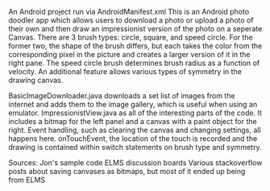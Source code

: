 An Android project run via AndroidManifest.xml
This is an Android photo doodler app which allows users to download a photo or upload a photo of their own and then draw an impressionist version of the photo on a seperate Canvas. There are 3 brush types: circle, square, and speed circle. For the former two, the shape of the brush differs, but each takes the color from the corresponding pixel in the picture and creates a larger version of it in the right pane. The speed circle brush determines brush radius as a function of velocity.
An additional feature allows various types of symmetry in the drawing canvas.

BasicImageDownloader.java downloads a set list of images from the internet and adds them to the image gallery, which is useful when using an emulator.
ImpressionistView.java as all of the interesting parts of the code.
It includes a bitmap for the left panel and a canvas with a paint object for the right. Event handling, such as clearing the canvas and changing settings, all happens here. onTouchEvent, the location of the touch is recorded and the drawing is contained within switch statements on brush type and symmetry. 

Sources:
Jon's sample code
ELMS discussion boards
Various stackoverflow posts about saving canvases as bitmaps, but most of it ended up being from ELMS
